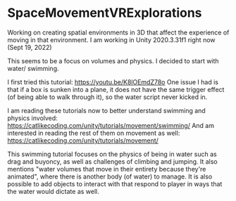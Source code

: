 # SpaceMovementVRExplorations

Working on creating spatial environments in 3D that affect the experience of moving in that environment. 
I am working in Unity 2020.3.31f1 right now (Sept 19, 2022)

This seems to be a focus on volumes and physics. I decided to start with water/ swimming.

I first tried this tutorial: https://youtu.be/K8lOEmdZ78o
One issue I had is that if a box is sunken into a plane, it does not have the same trigger effect (of being able to walk through it), so the water script never kicked in. 

I am reading these tutorials now to better understand swimming and physics involved: https://catlikecoding.com/unity/tutorials/movement/swimming/
And am interested in reading the rest of them on movement as well: https://catlikecoding.com/unity/tutorials/movement/

This swimming tutorial focuses on the physics of being in water such as drag and buyoncy, as well as challenges of climbing and jumping. It also mentions "water volumes that move in their entirety because they're animated", where there is another body (of water) to manage. It is also possible to add objects to interact with that respond to player in ways that the water would dictate as well. 
